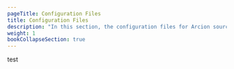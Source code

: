 ```yaml
---
pageTitle: Configuration Files
title: Configuration Files
description: "In this section, the configuration files for Arcion source connectors are covered"
weight: 1
bookCollapseSection: true
---
```


test
